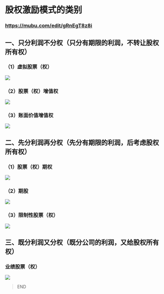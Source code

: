 # 股权激励模式的类别
### https://mubu.com/edit/gRnEgT8z8i
## 一、只分利润不分权（只分有期限的利润，不转让股权所有权）
### （1）虚拟股票（权）
![](img/g1.webp.jpg)
### （2）股票（权）增值权
![](img/g2.webp.jpg)
### （3）账面价值增值权
![](img/g4.jpg)
## 二、先分利润再分权（先分有期限的利润，后考虑股权所有权）
### （1）股票（权）期权
![](img/g3.webp.jpg)
### （2）期股
![](img/g5.jpg)
### （3）限制性股票（权）
![](img/g6.jpg)
## 三、既分利润又分权（既分公司的利润，又给股权所有权）
### 业绩股票（权）
![](img/g7.jpg)
> END
